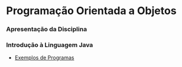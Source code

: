 # Programação Orientada a Objetos

### Apresentação da Disciplina

### Introdução à Linguagem Java

* [Exemplos de Programas](Semana1/README.md)

